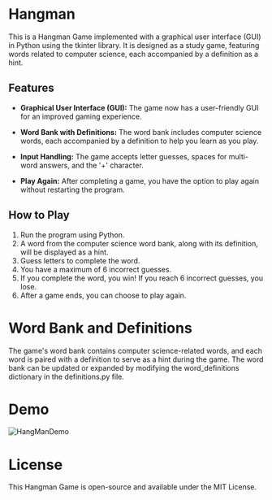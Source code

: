 # Hangman

This is a Hangman Game implemented with a graphical user interface (GUI) in Python using the tkinter library. It is designed as a study game, featuring words related to computer science, each accompanied by a definition as a hint.

## Features

- **Graphical User Interface (GUI):** The game now has a user-friendly GUI for an improved gaming experience.

- **Word Bank with Definitions:** The word bank includes computer science words, each accompanied by a definition to help you learn as you play.

- **Input Handling:** The game accepts letter guesses, spaces for multi-word answers, and the '+' character.

- **Play Again:** After completing a game, you have the option to play again without restarting the program.

## How to Play

1. Run the program using Python.
2. A word from the computer science word bank, along with its definition, will be displayed as a hint.
3. Guess letters to complete the word.
4. You have a maximum of 6 incorrect guesses.
5. If you complete the word, you win! If you reach 6 incorrect guesses, you lose.
6. After a game ends, you can choose to play again.

# Word Bank and Definitions

The game's word bank contains computer science-related words, and each word is paired with a definition to serve as a hint during the game. The word bank can be updated or expanded by modifying the word_definitions dictionary in the definitions.py file.

# Demo


![HangManDemo](https://github.com/CruzIsaiah/Hangman/assets/137027699/3436bd8c-7654-49c2-8757-28f2b187dacf)

# License

This Hangman Game is open-source and available under the MIT License.

